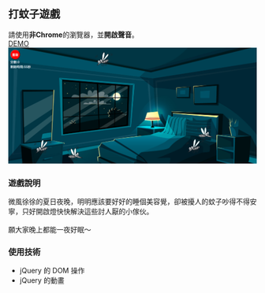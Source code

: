 ## 打蚊子遊戲
請使用**非Chrome**的瀏覽器，並**開啟聲音**。<br>
[DEMO](https://vina2325.github.io/Mosquito/%E6%89%93%E8%9A%8A%E5%AD%90.html "Title")<br>
![](./img/demo.png)
### 遊戲說明
微風徐徐的夏日夜晚，明明應該要好好的睡個美容覺，卻被擾人的蚊子吵得不得安寧，只好開啟燈快快解決這些討人厭的小傢伙。
<br>
<br>
願大家晚上都能一夜好眠～

### 使用技術
<ul>
<li> jQuery 的 DOM 操作</li>
<li> jQuery 的動畫</li>
</ul>

